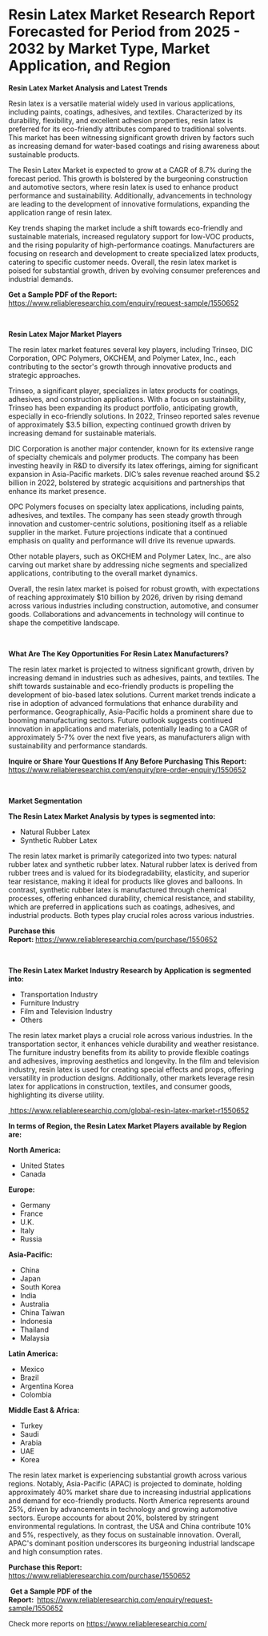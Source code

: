 <p><h1>Resin Latex Market Research Report Forecasted for Period from 2025 -  2032 by Market Type, Market Application, and Region</h1></p><p><strong>Resin Latex Market Analysis and Latest Trends</strong></p>
<p><p>Resin latex is a versatile material widely used in various applications, including paints, coatings, adhesives, and textiles. Characterized by its durability, flexibility, and excellent adhesion properties, resin latex is preferred for its eco-friendly attributes compared to traditional solvents. This market has been witnessing significant growth driven by factors such as increasing demand for water-based coatings and rising awareness about sustainable products.</p><p>The Resin Latex Market is expected to grow at a CAGR of 8.7% during the forecast period. This growth is bolstered by the burgeoning construction and automotive sectors, where resin latex is used to enhance product performance and sustainability. Additionally, advancements in technology are leading to the development of innovative formulations, expanding the application range of resin latex.</p><p>Key trends shaping the market include a shift towards eco-friendly and sustainable materials, increased regulatory support for low-VOC products, and the rising popularity of high-performance coatings. Manufacturers are focusing on research and development to create specialized latex products, catering to specific customer needs. Overall, the resin latex market is poised for substantial growth, driven by evolving consumer preferences and industrial demands.</p></p>
<p><strong>Get a Sample PDF of the Report:&nbsp;</strong> <a href="https://www.reliableresearchiq.com/enquiry/request-sample/1550652?utm_campaign=2449&utm_medium=2&utm_source=Github&utm_content=ia&utm_term=31032025&utm_id=resin-latex">https://www.reliableresearchiq.com/enquiry/request-sample/1550652</a></p>
<p>&nbsp;</p>
<p><strong>Resin Latex Major Market Players</strong></p>
<p><p>The resin latex market features several key players, including Trinseo, DIC Corporation, OPC Polymers, OKCHEM, and Polymer Latex, Inc., each contributing to the sector's growth through innovative products and strategic approaches.</p><p>Trinseo, a significant player, specializes in latex products for coatings, adhesives, and construction applications. With a focus on sustainability, Trinseo has been expanding its product portfolio, anticipating growth, especially in eco-friendly solutions. In 2022, Trinseo reported sales revenue of approximately $3.5 billion, expecting continued growth driven by increasing demand for sustainable materials.</p><p>DIC Corporation is another major contender, known for its extensive range of specialty chemicals and polymer products. The company has been investing heavily in R&D to diversify its latex offerings, aiming for significant expansion in Asia-Pacific markets. DIC’s sales revenue reached around $5.2 billion in 2022, bolstered by strategic acquisitions and partnerships that enhance its market presence.</p><p>OPC Polymers focuses on specialty latex applications, including paints, adhesives, and textiles. The company has seen steady growth through innovation and customer-centric solutions, positioning itself as a reliable supplier in the market. Future projections indicate that a continued emphasis on quality and performance will drive its revenue upwards.</p><p>Other notable players, such as OKCHEM and Polymer Latex, Inc., are also carving out market share by addressing niche segments and specialized applications, contributing to the overall market dynamics.</p><p>Overall, the resin latex market is poised for robust growth, with expectations of reaching approximately $10 billion by 2026, driven by rising demand across various industries including construction, automotive, and consumer goods. Collaborations and advancements in technology will continue to shape the competitive landscape.</p></p>
<p>&nbsp;</p>
<p><strong>What Are The Key Opportunities For Resin Latex Manufacturers?</strong></p>
<p><p>The resin latex market is projected to witness significant growth, driven by increasing demand in industries such as adhesives, paints, and textiles. The shift towards sustainable and eco-friendly products is propelling the development of bio-based latex solutions. Current market trends indicate a rise in adoption of advanced formulations that enhance durability and performance. Geographically, Asia-Pacific holds a prominent share due to booming manufacturing sectors. Future outlook suggests continued innovation in applications and materials, potentially leading to a CAGR of approximately 5-7% over the next five years, as manufacturers align with sustainability and performance standards.</p></p>
<p><strong>Inquire or Share Your Questions If Any Before Purchasing This Report:</strong> <a href="https://www.reliableresearchiq.com/enquiry/pre-order-enquiry/1550652?utm_campaign=2449&utm_medium=2&utm_source=Github&utm_content=ia&utm_term=31032025&utm_id=resin-latex">https://www.reliableresearchiq.com/enquiry/pre-order-enquiry/1550652</a></p>
<p>&nbsp;</p>
<p><strong>Market Segmentation</strong></p>
<p><strong>The Resin Latex Market Analysis by types is segmented into:</strong></p>
<p><ul><li>Natural Rubber Latex</li><li>Synthetic Rubber Latex</li></ul></p>
<p><p>The resin latex market is primarily categorized into two types: natural rubber latex and synthetic rubber latex. Natural rubber latex is derived from rubber trees and is valued for its biodegradability, elasticity, and superior tear resistance, making it ideal for products like gloves and balloons. In contrast, synthetic rubber latex is manufactured through chemical processes, offering enhanced durability, chemical resistance, and stability, which are preferred in applications such as coatings, adhesives, and industrial products. Both types play crucial roles across various industries.</p></p>
<p><strong>Purchase this Report:&nbsp;</strong><a href="https://www.reliableresearchiq.com/purchase/1550652?utm_campaign=2449&utm_medium=2&utm_source=Github&utm_content=ia&utm_term=31032025&utm_id=resin-latex">https://www.reliableresearchiq.com/purchase/1550652</a></p>
<p>&nbsp;</p>
<p><strong>The Resin Latex Market Industry Research by Application is segmented into:</strong></p>
<p><ul><li>Transportation Industry</li><li>Furniture Industry</li><li>Film and Television Industry</li><li>Others</li></ul></p>
<p><p>The resin latex market plays a crucial role across various industries. In the transportation sector, it enhances vehicle durability and weather resistance. The furniture industry benefits from its ability to provide flexible coatings and adhesives, improving aesthetics and longevity. In the film and television industry, resin latex is used for creating special effects and props, offering versatility in production designs. Additionally, other markets leverage resin latex for applications in construction, textiles, and consumer goods, highlighting its diverse utility.</p></p>
<p><a href="https://www.reliableresearchiq.com/global-resin-latex-market-r1550652?utm_campaign=2449&utm_medium=2&utm_source=Github&utm_content=ia&utm_term=31032025&utm_id=resin-latex">&nbsp;https://www.reliableresearchiq.com/global-resin-latex-market-r1550652</a></p>
<p><strong>In terms of Region, the Resin Latex Market Players available by Region are:</strong></p>
<p>
    <p> <strong> North America: </strong>
        <ul>
            <li>United States</li>
            <li>Canada</li>
        </ul>
        </p> 
    <p> <strong> Europe: </strong>
        <ul>
            <li>Germany</li>
            <li>France</li>
            <li>U.K.</li>
            <li>Italy</li>
            <li>Russia</li>
        </ul>
        </p> 
    <p> <strong> Asia-Pacific: </strong>
        <ul>
            <li>China</li>
            <li>Japan</li>
            <li>South Korea</li>
            <li>India</li>
            <li>Australia</li>
            <li>China Taiwan</li>
            <li>Indonesia</li>
            <li>Thailand</li>
            <li>Malaysia</li>
        </ul>
        </p> 
    <p> <strong> Latin America: </strong>
        <ul>
            <li>Mexico</li>
            <li>Brazil</li>
            <li>Argentina Korea</li>
            <li>Colombia</li>
        </ul>
        </p> 
    <p> <strong> Middle East & Africa: </strong>
        <ul>
            <li>Turkey</li>
            <li>Saudi</li>
            <li>Arabia</li>
            <li>UAE</li>
            <li>Korea</li>
        </ul>
    </p>
    </p>
<p><p>The resin latex market is experiencing substantial growth across various regions. Notably, Asia-Pacific (APAC) is projected to dominate, holding approximately 40% market share due to increasing industrial applications and demand for eco-friendly products. North America represents around 25%, driven by advancements in technology and growing automotive sectors. Europe accounts for about 20%, bolstered by stringent environmental regulations. In contrast, the USA and China contribute 10% and 5%, respectively, as they focus on sustainable innovation. Overall, APAC's dominant position underscores its burgeoning industrial landscape and high consumption rates.</p></p>
<p><strong>Purchase this Report: </strong><a href="https://www.reliableresearchiq.com/purchase/1550652?utm_campaign=2449&utm_medium=2&utm_source=Github&utm_content=ia&utm_term=31032025&utm_id=resin-latex">https://www.reliableresearchiq.com/purchase/1550652</a></p>
<p>&nbsp;<strong>Get a Sample PDF of the Report:&nbsp;&nbsp;</strong><a href="https://www.reliableresearchiq.com/enquiry/request-sample/1550652?utm_campaign=2449&utm_medium=2&utm_source=Github&utm_content=ia&utm_term=31032025&utm_id=resin-latex">https://www.reliableresearchiq.com/enquiry/request-sample/1550652</a></p>
<p><strong></strong></p>
<p>Check more reports on <a href="https://www.reliableresearchiq.com/?utm_campaign=2449&utm_medium=2&utm_source=Github&utm_content=ia&utm_term=31032025&utm_id=resin-latex">https://www.reliableresearchiq.com/</a></p>